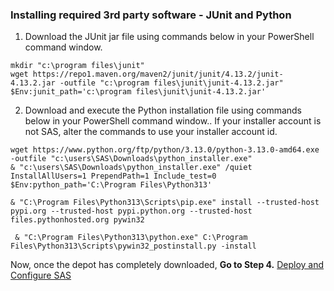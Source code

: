### Installing required 3rd party software - JUnit and Python

1.  Download the  JUnit jar file using commands below in your PowerShell command window.
```
mkdir "c:\program files\junit"
wget https://repo1.maven.org/maven2/junit/junit/4.13.2/junit-4.13.2.jar -outfile "c:\program files\junit\junit-4.13.2.jar"
$Env:junit_path='c:\program files\junit\junit-4.13.2.jar'
```
2.  Download and execute the Python installation file using commands below in your PowerShell command window..  If your installer account is not SAS, alter the commands to use your installer account id.
```
wget https://www.python.org/ftp/python/3.13.0/python-3.13.0-amd64.exe -outfile "c:\users\SAS\Downloads\python_installer.exe"
& "c:\users\SAS\Downloads\python_installer.exe" /quiet InstallAllUsers=1 PrependPath=1 Include_test=0
$Env:python_path='C:\Program Files\Python313'
```
```
& "C:\Program Files\Python313\Scripts\pip.exe" install --trusted-host pypi.org --trusted-host pypi.python.org --trusted-host files.pythonhosted.org pywin32
```
```
 & "C:\Program Files\Python313\python.exe" C:\Program Files\Python313\Scripts\pywin32_postinstall.py -install
```
Now, once the depot has completely downloaded, **Go to Step 4.** [Deploy and Configure SAS](Deploy_and_Configure.md)
